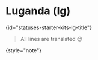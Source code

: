 # Luganda (lg)
{id="statuses-starter-kits-lg-title"}


> All lines are translated 😊
>
{style="note"}
